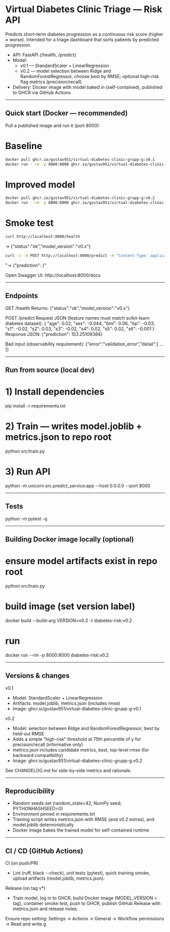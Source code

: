 Virtual Diabetes Clinic Triage — Risk API
=================================================

Predicts short-term diabetes progression as a continuous risk score (higher ≈ worse).
Intended for a triage dashboard that sorts patients by predicted progression.

- API: FastAPI (/health, /predict)
- Model:
  - v0.1 — StandardScaler + LinearRegression
  - v0.2 — model selection between Ridge and RandomForestRegressor, choose best by RMSE;
           optional high-risk flag metrics (precision/recall)
- Delivery: Docker image with model baked in (self-contained), published to GHCR via GitHub Actions

-------------------------------------------------
Quick start (Docker — recommended)
-------------------------------------------------

Pull a published image and run it (port 8000):

# Baseline
```bash
docker pull ghcr.io/gustav951/virtual-diabetes-clinic-grupp-g:v0.1
docker run --rm -p 8000:8000 ghcr.io/gustav951/virtual-diabetes-clinic-grupp-g:v0.1
```
# Improved model
```bash
docker pull ghcr.io/gustav951/virtual-diabetes-clinic-grupp-g:v0.2
docker run --rm -p 8000:8000 ghcr.io/gustav951/virtual-diabetes-clinic-grupp-g:v0.2
```

# Smoke test
```bash
curl http://localhost:8000/health
```
→ {"status":"ok","model_version":"v0.x"}

```bash
curl -s -X POST http://localhost:8000/predict -H "Content-Type: application/json" -d '{"age":0.02,"sex":-0.044,"bmi":0.06,"bp":-0.03,"s1":-0.02,"s2":0.03,"s3":-0.02,"s4":0.02,"s5":0.02,"s6":-0.001}'
```
"→ {"prediction": <float>}"

Open Swagger UI: http://localhost:8000/docs

-------------------------------------------------
Endpoints
-------------------------------------------------

GET /health
Returns:
{"status":"ok","model_version":"v0.x"}

POST /predict
Request JSON (feature names must match scikit-learn diabetes dataset):
{
  "age": 0.02,
  "sex": -0.044,
  "bmi": 0.06,
  "bp": -0.03,
  "s1": -0.02,
  "s2": 0.03,
  "s3": -0.02,
  "s4": 0.02,
  "s5": 0.02,
  "s6": -0.001
}
Response JSON:
{"prediction": 153.25109384}

Bad input (observability requirement):
{"error":"validation_error","detail":[ ... ]}

-------------------------------------------------
Run from source (local dev)
-------------------------------------------------

# 1) Install dependencies
pip install -r requirements.txt

# 2) Train — writes model.joblib + metrics.json to repo root
python src/train.py

# 3) Run API
python -m uvicorn src.predict_service:app --host 0.0.0.0 --port 8000

-------------------------------------------------
Tests
-------------------------------------------------

python -m pytest -q

-------------------------------------------------
Building Docker image locally (optional)
-------------------------------------------------

# ensure model artifacts exist in repo root
python src/train.py

# build image (set version label)
docker build --build-arg VERSION=v0.2 -t diabetes-risk:v0.2 .

# run
docker run --rm -p 8000:8000 diabetes-risk:v0.2

-------------------------------------------------
Versions & changes
-------------------------------------------------

v0.1
- Model: StandardScaler + LinearRegression
- Artifacts: model.joblib, metrics.json (includes rmse)
- Image: ghcr.io/gustav951/virtual-diabetes-clinic-grupp-g:v0.1

v0.2
- Model: selection between Ridge and RandomForestRegressor; best by held-out RMSE
- Adds a simple “high-risk” threshold at 75th percentile of y for precision/recall (informative only)
- metrics.json includes candidate metrics, best, top-level rmse (for backward compatibility)
- Image: ghcr.io/gustav951/virtual-diabetes-clinic-grupp-g:v0.2

See CHANGELOG.md for side-by-side metrics and rationale.

-------------------------------------------------
Reproducibility
-------------------------------------------------

- Random seeds set (random_state=42, NumPy seed; PYTHONHASHSEED=0)
- Environment pinned in requirements.txt
- Training script writes metrics.json with RMSE (and v0.2 extras), and model.joblib deterministically
- Docker image bakes the trained model for self-contained runtime

-------------------------------------------------
CI / CD (GitHub Actions)
-------------------------------------------------

CI (on push/PR)
- Lint (ruff, black --check), unit tests (pytest), quick training smoke, upload artifacts (model.joblib, metrics.json).

Release (on tag v*)
- Train model, log in to GHCR, build Docker image (MODEL_VERSION = tag),
  container smoke test, push to GHCR, publish GitHub Release with metrics.json and release notes.

Ensure repo setting: Settings → Actions → General → Workflow permissions → Read and write.g
